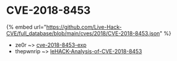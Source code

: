# CVE-2018-8453
{% embed url="https://github.com/Live-Hack-CVE/full_database/blob/main/cves/2018/CVE-2018-8453.json" %}

* ze0r ~> [cve-2018-8453-exp](https://www.alice-snow.ru/2018/database/cve-2018-8453/cve-2018-8453-exp-ze0r)
* thepwnrip ~> [leHACK-Analysis-of-CVE-2018-8453](https://www.alice-snow.ru/2018/database/cve-2018-8453/lehack-analysis-of-cve-2018-8453-thepwnrip)